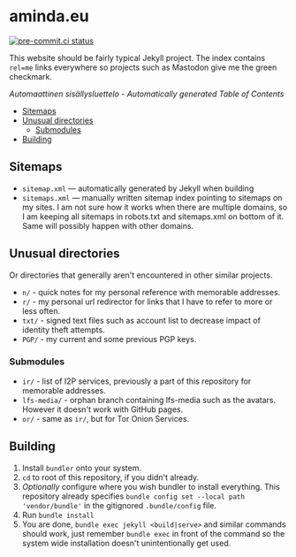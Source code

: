 # aminda.eu

[![pre-commit.ci status](https://results.pre-commit.ci/badge/github/Mikaela/mikaela.github.io/master.svg)](https://results.pre-commit.ci/latest/github/Mikaela/mikaela.github.io/master)

This website should be fairly typical Jekyll project. The index contains
`rel=me` links everywhere so projects such as Mastodon give me the green
checkmark.

<!-- editorconfig-checker-disable -->
<!-- prettier-ignore-start -->

<!-- START doctoc generated TOC please keep comment here to allow auto update -->
<!-- DON'T EDIT THIS SECTION, INSTEAD RE-RUN doctoc TO UPDATE -->
_Automaattinen sisällysluettelo - Automatically generated Table of Contents_

- [Sitemaps](#sitemaps)
- [Unusual directories](#unusual-directories)
  - [Submodules](#submodules)
- [Building](#building)

<!-- END doctoc generated TOC please keep comment here to allow auto update -->

<!-- prettier-ignore-end -->
<!-- editorconfig-checker-enable -->

## Sitemaps

- `sitemap.xml` — automatically generated by Jekyll when building
- `sitemaps.xml` — manually written sitemap index pointing to sitemaps on my
  sites. I am not sure how it works when there are multiple domains, so
  I am keeping all sitemaps in robots.txt and sitemaps.xml on bottom
  of it. Same will possibly happen with other domains.

## Unusual directories

Or directories that generally aren't encountered in other similar projects.

- `n/` - quick notes for my personal reference with memorable addresses.
- `r/` - my personal url redirector for links that I have to refer to more or less often.
- `txt/` - signed text files such as account list to decrease impact of identity theft attempts.
- `PGP/` - my current and some previous PGP keys.

### Submodules

- `ir/` - list of I2P services, previously a part of this repository for memorable addresses.
- `lfs-media/` - orphan branch containing lfs-media such as the avatars. However it doesn't work with GitHub pages.
- `or/` - same as `ir/`, but for Tor Onion Services.

## Building

1. Install `bundler` onto your system.
1. `cd` to root of this repository, if you didn't already.
1. _Optionally_ configure where you wish bundler to install everything. This repository already specifies `bundle config set --local path 'vendor/bundle'` in the gitignored `.bundle/config` file.
1. Run `bundle install`
1. You are done, `bundle exec jekyll <build|serve>` and similar commands should work, just remember `bundle exec` in front of the command so the system wide installation doesn't unintentionally get used.

